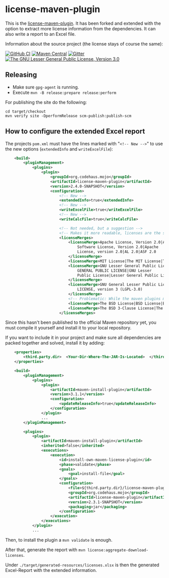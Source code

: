 # license-maven-plugin

This is the [license-maven-plugin](http://www.mojohaus.org/license-maven-plugin/).
It has been forked and extended with the option to extract more license information from the dependencies.
It can also write a report to an Excel file.

Information about the source project (the license stays of course the same):

[![GitHub CI](https://github.com/mojohaus/license-maven-plugin/actions/workflows/maven.yml/badge.svg)](https://github.com/mojohaus/license-maven-plugin/actions/workflows/maven.yml)
[![Maven Central](https://img.shields.io/maven-central/v/org.codehaus.mojo/license-maven-plugin.svg?label=Maven%20Central)](https://search.maven.org/artifact/org.codehaus.mojo/license-maven-plugin)
[![Gitter](https://badges.gitter.im/Join%20Chat.svg)](https://gitter.im/mojohaus/license-maven-plugin?utm_source=badge&utm_medium=badge&utm_campaign=pr-badge&utm_content=badge)
[![The GNU Lesser General Public License, Version 3.0](https://img.shields.io/badge/license-LGPL3-blue.svg)](http://www.gnu.org/licenses/lgpl-3.0.txt)

## Releasing

* Make sure `gpg-agent` is running.
* Execute `mvn -B release:prepare release:perform`

For publishing the site do the following:

```
cd target/checkout
mvn verify site -DperformRelease scm-publish:publish-scm
```

## How to configure the extended Excel report

The projects `pom.xml` must have the lines marked with "`<!-- New -->`" to use the new options (`extendedInfo`
and `writeExcelFile`):

```xml
    <build>
        <pluginManagement>
            <plugins>
                <plugin>
                    <groupId>org.codehaus.mojo</groupId>
                    <artifactId>license-maven-plugin</artifactId>
                    <version>2.4.0-SNAPSHOT</version>
                    <configuration>
                        <!-- New -->
                        <extendedInfo>true</extendedInfo>
                        <!-- New -->
                        <writeExcelFile>true</writeExcelFile>
                        <!-- New -->
                        <writeCalcFile>true</writeCalcFile>

                        <!-- Not needed, but a suggestion -->
                        <!-- Makes it more readable, licenses are the same with different names -->
                        <licenseMerges>
                            <licenseMerge>Apache License, Version 2.0|Apache 2.0|Apache 2|Apache License 2.0|The Apache
                                Software License, Version 2.0|Apache
                                License, version 2.0|AL 2.0|ASF 2.0
                            </licenseMerge>
                            <licenseMerge>MIT License|The MIT License|The MIT License (MIT)</licenseMerge>
                            <licenseMerge>GNU Lesser General Public License|GNU Lesser General Public Licence|GNU LESSER
                                GENERAL PUBLIC LICENSE|GNU Lesser
                                Public License|Lesser General Public License (LGPL)
                            </licenseMerge>
                            <licenseMerge>GNU General Lesser Public License (LGPL) version 3.0|GNU LESSER GENERAL PUBLIC
                                LICENSE, version 3 (LGPL-3.0)
                            </licenseMerge>
                            <!-- Problematic: While the maven plugins may have a simple declaration of "BSD" for their license, they may mean "New BSD" license, at least that's what they state on their websites. -->
                            <licenseMerge>The BSD License|BSD License|BSD</licenseMerge>
                            <licenseMerge>The BSD 3-Clause License|The New BSD License|New BSD License</licenseMerge>
                        </licenseMerges>
```
Since this hasn't been published to the official Maven repository yet, you must compile it yourself and install it to
your local repository.

If you want to include it in your project and make sure all dependencies are packed together and
solved, install it by adding:
```xml
    <properties>
        <third.party.dir>  <Your-Dir-Where-The-JAR-Is-Located>  </third.party.dir>
    </properties>

    <build>
        <pluginManagement>
            <plugins>
                <plugin>
                    <artifactId>maven-install-plugin</artifactId>
                    <version>3.1.1</version>
                    <configuration>
                        <updateReleaseInfo>true</updateReleaseInfo>
                    </configuration>
                </plugin>
                ...
        </pluginManagement>

        <plugins>
            <plugin>
                <artifactId>maven-install-plugin</artifactId>
                <inherited>false</inherited>
                <executions>
                    <execution>
                        <id>install-own-maven-license-plugin</id>
                        <phase>validate</phase>
                        <goals>
                            <goal>install-file</goal>
                        </goals>
                        <configuration>
                            <file>${third.party.dir}/license-maven-plugin-2.3.1-SNAPSHOT.jar</file>
                            <groupId>org.codehaus.mojo</groupId>
                            <artifactId>license-maven-plugin</artifactId>
                            <version>2.3.1-SNAPSHOT</version>
                            <packaging>jar</packaging>
                        </configuration>
                    </execution>
                </executions>
            </plugin>
            ...
```
Then, to install the plugin a `mvn validate` is enough.

After that, generate the report with `mvn license:aggregate-download-licenses`.

Under `./target/generated-resources/licenses.xlsx` is then the generated Excel-Report with the extended information.
